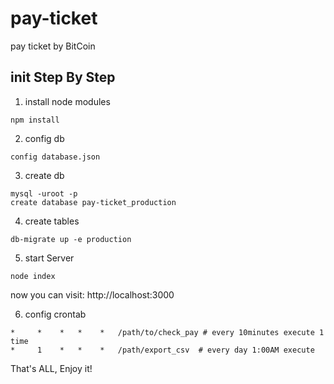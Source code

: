 # pay-ticket
pay ticket by BitCoin

## init Step By Step

  1. install node modules
  ```
  npm install
  ```
  
  2. config db
  ```
  config database.json
  ```
  
  3. create db
  ```
  mysql -uroot -p
  create database pay-ticket_production
  ```
  
  4. create tables
  ```
  db-migrate up -e production
  ```
  
  5. start Server
  ```
  node index
  ```
  now you can visit: http://localhost:3000
  
  6. config crontab
  ```
  *     *    *   *    *   /path/to/check_pay # every 10minutes execute 1 time
  *     1    *   *    *   /path/export_csv  # every day 1:00AM execute
  ```

That's ALL, Enjoy it!
